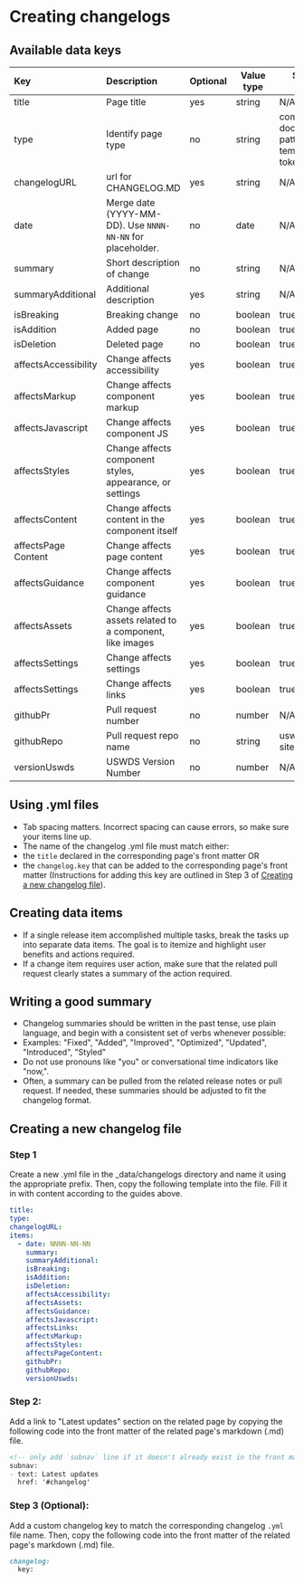 # Creating changelogs

## Available data keys
| Key                  | Description                                                | Optional | Value type | Standard values                                             | Displayed |
| :------------------- | :--------------------------------------------------------- | -------- | ---------- | ----------------------------------------------------------- | --------- |
| title                | Page title                                                 | yes      | string     | N/A                                                         | No        |
| type                 | Identify page type                                         | no       | string     | component, documentation, pattern, template, token, utility | No        |
| changelogURL         | url for CHANGELOG.MD                                       | yes      | string     | N/A                                                         | yes       |
| date                 | Merge date (YYYY-MM-DD). Use `NNNN-NN-NN` for placeholder. | no       | date       | N/A                                                         | yes       |
| summary              | Short description of change                                | no       | string     | N/A                                                         | yes       |
| summaryAdditional    | Additional description                                     | yes      | string     | N/A                                                         | yes       |
| isBreaking           | Breaking change                                            | no       | boolean    | true, false                                                 | yes       |
| isAddition           | Added page                                                 | no       | boolean    | true, false                                                 | yes       |
| isDeletion           | Deleted page                                               | no       | boolean    | true, false                                                 | yes       |
| affectsAccessibility | Change affects accessibility                               | yes      | boolean    | true, false                                                 | yes       |
| affectsMarkup        | Change affects component markup                            | yes      | boolean    | true, false                                                 | yes       |
| affectsJavascript    | Change affects component JS                                | yes      | boolean    | true, false                                                 | yes       |
| affectsStyles        | Change affects component styles, appearance, or settings   | yes      | boolean    | true, false                                                 | yes       |
| affectsContent       | Change affects content in the component itself             | yes      | boolean    | true, false                                                 | yes       |
| affectsPage Content  | Change affects page content                                | yes      | boolean    | true, false                                                 | yes       |
| affectsGuidance      | Change affects component guidance                          | yes      | boolean    | true, false                                                 | yes       |
| affectsAssets        | Change affects assets related to a component, like images  | yes      | boolean    | true, false                                                 | yes       |
| affectsSettings      | Change affects settings                                    | yes      | boolean    | true, false                                                 | yes       |
| affectsSettings      | Change affects links                                       | yes      | boolean    | true, false                                                 | yes       |
| githubPr             | Pull request number                                        | no       | number     | N/A                                                         | yes       |
| githubRepo           | Pull request repo name                                     | no       | string     | uswds, uswds-site                                           | yes       |
| versionUswds         | USWDS Version Number                                       | no       | number     | N/A                                                         | yes       |

## Using .yml files
 - Tab spacing matters. Incorrect spacing can cause errors, so make sure your items line up.
 - The name of the changelog .yml file must match either:
 - the `title` declared in the corresponding page's front matter OR
 - the `changelog.key` that can be added to the corresponding page's front matter (Instructions for adding this key are outlined in Step 3 of [Creating a new changelog file](#creating-a-new-changelog-file)).

## Creating data items
 - If a single release item accomplished multiple tasks, break the tasks up into separate data items. The goal is to itemize and highlight user benefits and actions required.
 - If a change item requires user action, make sure that the related pull request clearly states a summary of the action required.

## Writing a good summary
 - Changelog summaries should be written in the past tense, use plain language, and begin with a consistent set of verbs whenever possible:
 - Examples: "Fixed", "Added", "Improved", "Optimized", "Updated", "Introduced", "Styled"
 - Do not use pronouns like "you" or conversational time indicators like "now,".
 - Often, a summary can be pulled from the related release notes or pull request. If needed, these summaries should be adjusted to fit the changelog format.

## Creating a new changelog file
### Step 1
Create a new .yml file in the _data/changelogs directory and name it using the appropriate prefix. Then, copy the following template into the file. Fill it in with content according to the guides above.

```yaml
title:
type:
changelogURL:
items:
  - date: NNNN-NN-NN
    summary:
    summaryAdditional:
    isBreaking:
    isAddition:
    isDeletion:
    affectsAccessibility:
    affectsAssets:
    affectsGuidance:
    affectsJavascript:
    affectsLinks:
    affectsMarkup:
    affectsStyles:
    affectsPageContent:
    githubPr:
    githubRepo:
    versionUswds:
```

### Step 2:
Add a link to "Latest updates" section on the related page by copying the following code into the front matter of the related page's markdown (.md) file.

```markdown
<!-- only add `subnav` line if it doesn't already exist in the front matter. -->
subnav:
- text: Latest updates
  href: '#changelog'
```

### Step 3 (Optional):
Add a custom changelog key to match the corresponding changelog `.yml` file name. Then, copy the following code into the front matter of the related page's markdown (.md) file.

```markdown
changelog:
  key:
```
